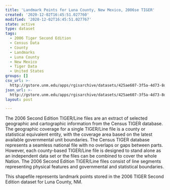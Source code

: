 ```yaml
---
title: 'Landmark Points for Luna County, New Mexico, 2006se TIGER'
created: '2020-12-02T16:45:51.027760'
modified: '2020-12-02T16:45:51.027767'
state: active
type: dataset
tags:
  - 2006 Tiger Second Edition
  - Census Data
  - County
  - Landmarks
  - Luna County
  - New Mexico
  - Tiger Data
  - United States
groups: []
csv_url: >-
  http://gstore.unm.edu/apps/rgisarchive/datasets/425ae607-3f5a-4d73-8d2c-7519ac5a959e/tgr2006se_luna_lpt.derived.csv
json_url: >-
  http://gstore.unm.edu/apps/rgisarchive/datasets/425ae607-3f5a-4d73-8d2c-7519ac5a959e/tgr2006se_luna_lpt.derived.json
layout: post

---
```

The 2006 Second Edition TIGER/Line files are an extract of selected geographic and cartographic information from the Census TIGER database.  The geographic coverage for a single TIGER/Line file is a county or statistical equivalent entity, with the coverage area based on the latest available governmental unit boundaries. The Census TIGER database represents a seamless national file with no overlaps or gaps between parts.  However, each county-based TIGER/Line file is designed to stand alone as an independent data set or the files can be combined to cover the whole Nation.  The 2006 Second Edition  TIGER/Line files consist of line segments representing physical features and governmental and statistical boundaries.  

This shapefile represents landmark points stored in the 2006 TIGER Second Edition dataset for Luna County, NM.
